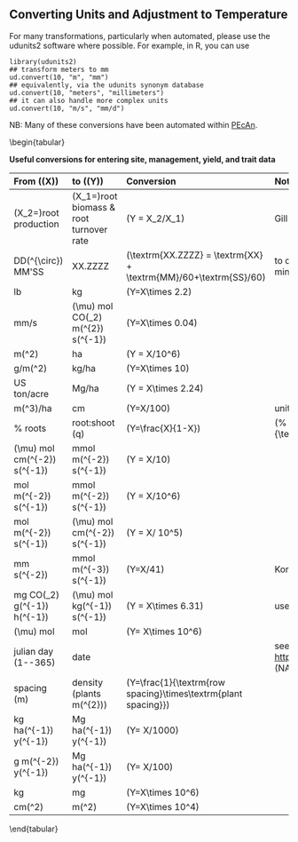 
##  Converting Units and Adjustment to Temperature

For many transformations, particularly when automated, please use the udunits2 software where possible. For example, in R, you can use

    library(udunits2)
    ## transform meters to mm
    ud.convert(10, "m", "mm")
    ## equivalently, via the udunits synonym database
    ud.convert(10, "meters", "millimeters")
    ## it can also handle more complex units
    ud.convert(10, "m/s", "mm/d")

NB: Many of these conversions have been automated within [PEcAn](https://github.com/PecanProject/pecan).

\begin{tabular}

**Useful conversions for entering site, management, yield, and trait data**



| From (\(X\)) | to (\(Y\)) | Conversion | Notes |
|:-----------|:---------|:-----------|:------|
| \(X_2=\)root production | \(X_1=\)root biomass & root turnover rate | \(Y = X_2/X_1\) | Gill [2000] |
| DD\(^{\circ}\) MM'SS | XX.ZZZZ | \(\textrm{XX.ZZZZ} = \textrm{XX} + \textrm{MM}/60+\textrm{SS}/60\) | to convert latitude or longitude from degrees, minutes, seconds to  decimal degrees |
| lb | kg | \(Y=X\times 2.2\) | |
| mm/s | \(\mu\) mol CO\(_2\) m\(^{2}\) s\(^{-1}\) | \(Y=X\times 0.04\) | |
| m\(^2\) | ha | \(Y = X/10^6\) | |
| g/m\(^2\) | kg/ha | \(Y=X\times 10\) | |
| US ton/acre | Mg/ha | \(Y = X\times 2.24\) | |
| m\(^3\)/ha | cm | \(Y=X/100\) | units used for irrigation and rainfall |
| % roots | root:shoot (q) | \(Y=\frac{X}{1-X}\) | \(\% \text{roots} = \frac{\text{root biomass}}{\text{total biomass}}\) |
| \(\mu\) mol cm\(^{-2}\) s\(^{-1}\) | mmol m\(^{-2}\) s\(^{-1}\) | \(Y = X/10\) | |
| mol m\(^{-2}\) s\(^{-1}\) | mmol m\(^{-2}\) s\(^{-1}\) | \(Y = X/10^6\) | |
| mol  m\(^{-2}\) s\(^{-1}\) | \(\mu\) mol cm\(^{-2}\) s\(^{-1}\) | \(Y = X/ 10^5\) | |
| mm s\(^{-2}\) | mmol m\(^{-3}\) s\(^{-1}\) | \(Y=X/41\) | Korner et al. [1988] |
| mg CO\(_2\) g\(^{-1}\) h\(^{-1}\) | \(\mu\) mol kg\(^{-1}\) s\(^{-1}\) | \(Y = X\times 6.31\) | used for root_respiration_rate |
| \(\mu\) mol | mol | \(Y= X\times 10^6\) | |
| julian day (1--365) | date | | see ref: http://disc.gsfc.nasa.gov/julian_calendar.shtml (NASA Julian Calendar)
| spacing (m) | density (plants m\(^{2}\)) | \(Y=\frac{1}{\textrm{row spacing}\times\textrm{plant spacing}}\)  | |
| kg ha\(^{-1}\) y\(^{-1}\) | Mg ha\(^{-1}\) y\(^{-1}\) | \(Y= X/1000\) | |
| g m\(^{-2}\) y\(^{-1}\) | Mg ha\(^{-1}\) y\(^{-1}\)  | \(Y= X/100\) | |
| kg | mg | \(Y=X\times 10^6\) | |
| cm\(^2\)  | m\(^2\) | \(Y=X\times 10^4\)  | |
\end{tabular}
